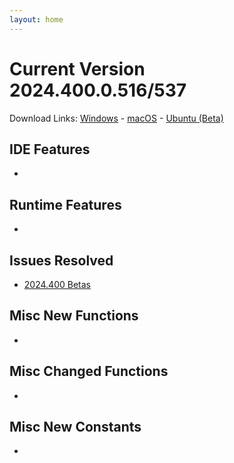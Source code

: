 ```yaml
---
layout: home
---
```

# Current Version 2024.400.0.516/537

Download Links: [Windows](https://gms.yoyogames.com/GameMaker-Installer-2024.400.0.516.exe) - [macOS](https://gms.yoyogames.com/GameMaker-2024.400.0.516.pkg) -  [Ubuntu (Beta)](https://gms.yoyogames.com/GameMaker-Beta-2024.400.0.516.deb)


## IDE Features
- 

## Runtime Features
- 

## Issues Resolved
- [2024.400 Betas](https://github.com/YoYoGames/GameMaker-Bugs/milestone/10?closed=1)

## Misc New Functions
- 

## Misc Changed Functions
- 

## Misc New Constants
- 

